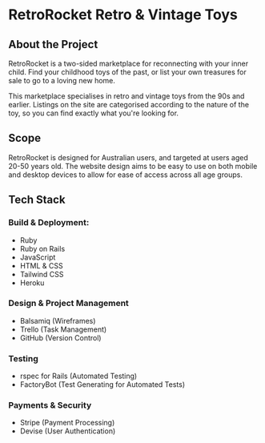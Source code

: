 # RetroRocket Retro & Vintage Toys

## About the Project

RetroRocket is a two-sided marketplace for reconnecting with your inner child. Find your childhood toys of the past, or list your own treasures for sale to go to a loving new home.

This marketplace specialises in retro and vintage toys from the 90s and earlier. Listings on the site are categorised according to the nature of the toy, so you can find exactly what you're looking for. 

## Scope

RetroRocket is designed for Australian users, and targeted at users aged 20-50 years old. The website design aims to be easy to use on both mobile and desktop devices to allow for ease of access across all age groups.

## Tech Stack

### Build & Deployment:
- Ruby
- Ruby on Rails
- JavaScript
- HTML & CSS
- Tailwind CSS
- Heroku

### Design & Project Management
- Balsamiq (Wireframes)
- Trello (Task Management)
- GitHub (Version Control)

### Testing
- rspec for Rails (Automated Testing)
- FactoryBot (Test Generating for Automated Tests)

### Payments & Security
- Stripe (Payment Processing)
- Devise (User Authentication)
